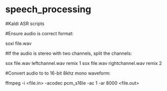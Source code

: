 # speech_processing
#Kaldi ASR scripts

#Ensure audio is correct format:

soxi file.wav

#If the audio is stereo with two channels, split the channels:

sox file.wav leftchannel.wav remix 1
sox file.wav rightchannel.wav remix 2

#Convert audio to to 16-bit 8khz mono waveform:

ffmpeg -i <file.in> -acodec pcm_s16le -ac 1 -ar 8000 <file.out>
